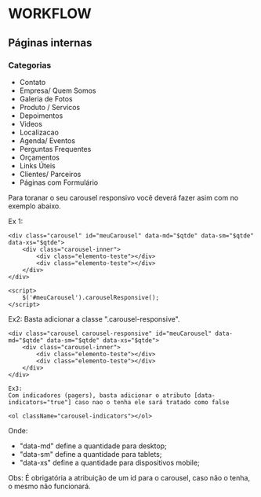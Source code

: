 # WORKFLOW

## Páginas internas
### Categorias
- Contato
- Empresa/ Quem Somos
- Galeria de Fotos
- Produto / Servicos
- Depoimentos
- Videos
- Localizacao
- Agenda/ Eventos
- Perguntas Frequentes
- Orçamentos
- Links Úteis
- Clientes/ Parceiros
- Páginas com Formulário

Para toranar o seu carousel responsivo você  deverá fazer asim com no exemplo abaixo.

Ex 1:
```
<div class="carousel" id="meuCarousel" data-md="$qtde" data-sm="$qtde" data-xs="$qtde">
	<div class="carousel-inner">
		<div class="elemento-teste"></div>
		<div class="elemento-teste"></div>
	</div>
</div>

<script>
	$('#meuCarousel').carouselResponsive();
</script>
```
Ex2:
Basta adicionar a classe ".carousel-responsive".

```
<div class="carousel carousel-responsive" id="meuCarousel" data-md="$qtde" data-sm="$qtde" data-xs="$qtde">
	<div class="carousel-inner">
		<div class="elemento-teste"></div>
		<div class="elemento-teste"></div>
	</div>
</div>

Ex3:
Com indicadores (pagers), basta adicionar o atributo [data-indicators="true"] caso nao o tenha ele sará tratado como false

```
<div class="carousel carousel-responsive" id="meuCarousel" data-md="$qtde" data-sm="$qtde" data-xs="$qtde" data-indicators="true">
	<div class="carousel-inner">
		<div class="elemento-teste"></div>
		<div class="elemento-teste"></div>
	</div>

	<ol className="carousel-indicators"></ol>
</div>

Onde:
- "data-md" define a quantidade para desktop;
- "data-sm" define a quantidade para tablets;
- "data-xs" define a quantidade para dispositivos mobile;

Obs:  É obrigatória a atribuição de um id para o carousel, caso não o tenha, o mesmo não funcionará.